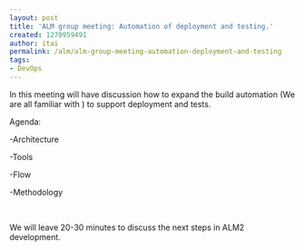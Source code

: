 ```yaml
---
layout: post
title: 'ALM group meeting: Automation of deployment and testing.'
created: 1270959491
author: itai
permalink: /alm/alm-group-meeting-automation-deployment-and-testing
tags:
- DevOps
---
```

<p>In this meeting will have discussion how to expand the build automation (We are all familiar with ) to support deployment and tests.</p>
<p>Agenda:</p>
<p>-Architecture</p>
<p>-Tools</p>
<p>-Flow</p>
<p>-Methodology</p>
<p>&nbsp;</p>
<p>We will leave 20-30 minutes to discuss the next steps in ALM2 development.</p>
